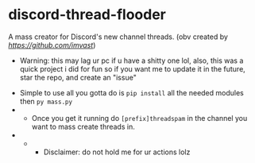 # discord-thread-flooder
A mass creator for Discord's new channel threads. (obv created by *https://github.com/imvast*)
+ Warning: this may lag ur pc if u have a shitty one lol, also, this was a quick project i did for fun so if you want me to update it in the future, star the repo, and create an "issue"
- Simple to use all you gotta do is `pip install` all the needed modules then `py mass.py`
- - Once you get it running do `[prefix]threadspam` in the channel you want to mass create threads in.
- - - Disclaimer: do not hold me for ur actions lolz
